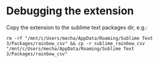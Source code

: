# Debugging the extension

Copy the extension to the sublime text packages dir, e.g.:
```
rm -rf "/mnt/c/Users/mecha/AppData/Roaming/Sublime Text 3/Packages/rainbow_csv" && cp -r sublime_rainbow_csv "/mnt/c/Users/mecha/AppData/Roaming/Sublime Text 3/Packages/rainbow_csv"
```
